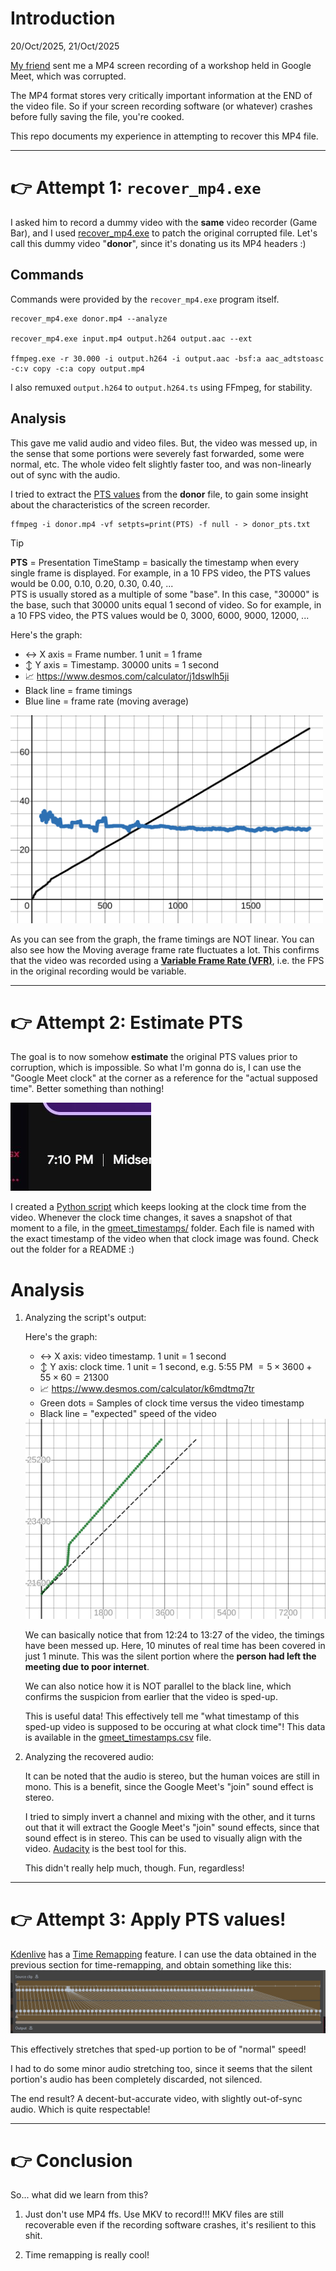 # **Introduction**

20/Oct/2025, 21/Oct/2025

[My friend](https://github.com/HyperPlexG) sent me a MP4 screen recording of a
workshop held in Google Meet, which was corrupted.

The MP4 format stores very critically important information at the END of the
video file. So if your screen recording software (or whatever) crashes before
fully saving the file, you're cooked.

This repo documents my experience in attempting to recover this MP4 file.

---

# 👉 **Attempt 1: `recover_mp4.exe`**

I asked him to record a dummy video with the **same** video recorder (Game Bar),
and I used [recover_mp4.exe](https://slydiman.me/eng/mmedia/recover_mp4.htm)
to patch the original corrupted file. Let's call this dummy video "**donor**",
since it's donating us its MP4 headers :)

## Commands

Commands were provided by the `recover_mp4.exe` program itself.

```batch
recover_mp4.exe donor.mp4 --analyze

recover_mp4.exe input.mp4 output.h264 output.aac --ext

ffmpeg.exe -r 30.000 -i output.h264 -i output.aac -bsf:a aac_adtstoasc -c:v copy -c:a copy output.mp4
```

I also remuxed `output.h264` to `output.h264.ts` using FFmpeg, for stability.

## Analysis

This gave me valid audio and video files. But, the video was messed up, in the
sense that some portions were severely fast forwarded, some were normal, etc.
The whole video felt slightly faster too, and was non-linearly out of sync with
the audio.

I tried to extract the [PTS values](donor%20pts.txt) from the **donor** file,
to gain some insight about the characteristics of the screen recorder.

```batch
ffmpeg -i donor.mp4 -vf setpts=print(PTS) -f null - > donor_pts.txt
```

> [!TIP]
> **PTS** = Presentation TimeStamp = basically the timestamp when every single
> frame is displayed.
> For example, in a 10 FPS video, the PTS values would be $0.00$, $0.10$,
> $0.20$, $0.30$, $0.40$, ...<br/>
> PTS is usually stored as a multiple of some "base". In this case, "30000" is
> the base, such that 30000 units equal 1 second of video. So for example, in a
> 10 FPS video, the PTS values would be $0$, $3000$, $6000$, $9000$, $12000$, ...

Here's the graph:
- ↔️ X axis = Frame number. 1 unit = 1 frame
- ↕️ Y axis = Timestamp. 30000 units = 1 second
- 📈 https://www.desmos.com/calculator/j1dswlh5ji
- Black line = frame timings
- Blue line = frame rate (moving average)

<img src="readme_assets/graph1.svg" width="500">

As you can see from the graph, the frame timings are NOT linear. You can also
see how the Moving average frame rate fluctuates a lot. This confirms that the
video was recorded using a [**Variable Frame Rate (VFR)**](https://en.wikipedia.org/wiki/Variable_frame_rate),
i.e. the FPS in the original recording would be variable.

---

# 👉 **Attempt 2: Estimate PTS**

The goal is to now somehow **estimate** the original PTS values prior to
corruption, which is impossible. So what I'm gonna do is, I can use the
"Google Meet clock" at the corner as a reference for the "actual supposed time".
Better something than nothing!

![Google Meet clock sample](readme_assets/gmeet_clock_sample.jpg)

I created a [Python script](extract_gmeet_timestamp.py) which keeps looking at
the clock time from the video. Whenever the clock time changes, it saves a
snapshot of that moment to a file, in the [gmeet_timestamps/](gmeet_timestamps/README.md)
folder. Each file is named with the exact timestamp of the video when that clock
image was found. Check out the folder for a README :)

# Analysis

1. Analyzing the script's output:

    Here's the graph:
    - ↔️ X axis: video timestamp. 1 unit = 1 second
    - ↕️ Y axis: clock time. 1 unit = 1 second, e.g. 5:55 PM $= 5×3600 + 55×60 = 21300$
    - 📈 https://www.desmos.com/calculator/k6mdtmq7tr
    - Green dots = Samples of clock time versus the video timestamp
    - Black line = "expected" speed of the video

    <img src="readme_assets/graph2.svg" width="500">

    We can basically notice that from 12:24 to 13:27 of the video, the timings
    have been messed up. Here, 10 minutes of real time has been covered in just
    1 minute. This was the silent portion where the <b>person had left the
    meeting due to poor internet</b>.

    We can also notice how it is NOT parallel to the black line, which confirms
    the suspicion from earlier that the video is sped-up.

    This is useful data! This effectively tell me "what timestamp of this
    sped-up video is supposed to be occuring at what clock time"! This data is
    available in the [gmeet_timestamps.csv](gmeet_timestamps.csv) file.

2. Analyzing the recovered audio:

    It can be noted that the audio is stereo, but the human voices are still in
    mono. This is a benefit, since the Google Meet's "join" sound effect is
    stereo.

    I tried to simply invert a channel and mixing with the other, and it turns
    out that it will extract the Google Meet's "join" sound effects, since that
    sound effect is in stereo. This can be used to visually align with the
    video. [Audacity](https://www.audacityteam.org/) is the best tool for this.

    This didn't really help much, though. Fun, regardless!

---

# 👉 **Attempt 3: Apply PTS values!**

[Kdenlive](https://kdenlive.org/) has a [Time Remapping](https://docs.kdenlive.org/en/effects_and_filters.html#time-remapping)
feature. I can use the data obtained in the previous section for time-remapping,
and obtain something like this:
![Time remapping](readme_assets/time_remapping.png)

This effectively stretches that sped-up portion to be of "normal" speed!

I had to do some minor audio stretching too, since it seems that the silent
portion's audio has been completely discarded, not silenced.

The end result? A decent-but-accurate video, with slightly out-of-sync audio.
Which is quite respectable!

---

# 👉 **Conclusion**

So... what did we learn from this?

1. Just don't use MP4 ffs. Use MKV to record!!! MKV files are still recoverable
   even if the recording software crashes, it's resilient to this shit.

2. Time remapping is really cool!
